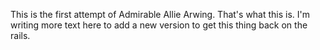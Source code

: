 This is the first attempt of Admirable Allie Arwing. That's what this is. I'm writing more text here to add a new version to get this thing back on the rails.